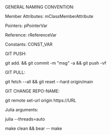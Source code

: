 GENERAL NAMING CONVENTION:

Member Attributes: mClassMemberAttribute 

Pointers: pPointerVar

Reference: rReferenceVar

Constants: CONST_VAR


GIT PUSH:

git add. && git commit -m "msg" -a && git push -vf


GIT PULL:

git fetch --all && git reset --hard origin/main


GIT CHANGE REPO-NAME:

git remote set-url origin https://URL


Julia arguments:

julia --threads=auto


make clean && bear -- make
